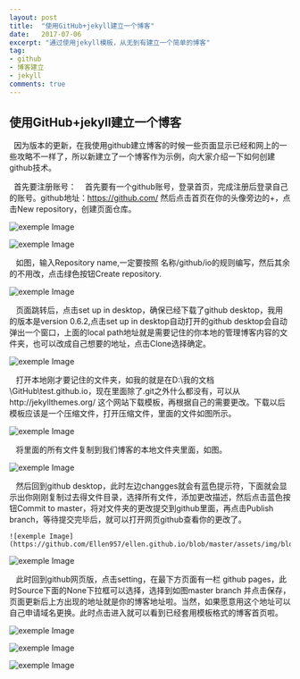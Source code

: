 ```yaml
---
layout: post
title:  "使用GitHub+jekyll建立一个博客"
date:   2017-07-06
excerpt: "通过使用jekyll模板，从无到有建立一个简单的博客"
tag:
- github
- 博客建立
- jekyll
comments: true
---
```


## 使用GitHub+jekyll建立一个博客
   因为版本的更新，在我使用github建立博客的时候一些页面显示已经和网上的一些攻略不一样了，所以新建立了一个博客作为示例，向大家介绍一下如何创建github技术。
   
    首先要注册账号：
    首先要有一个github账号，登录首页，完成注册后登录自己的账号。github地址：https://github.com/ 然后点击首页在你的头像旁边的+，点击New repository，创建页面仓库。
    
   
![exemple Image](https://github.com/Ellen957/ellen.github.io/blob/master/assets/img/blogUse/Teache/12.PNG)

    
![exemple Image](https://github.com/Ellen957/ellen.github.io/blob/master/assets/img/blogUse/Teache/1.PNG)


    如图，输入Repository name,一定要按照 名称/github/io的规则编写，然后其余的不用改，点击绿色按钮Create repository.
    
![exemple Image](https://github.com/Ellen957/ellen.github.io/blob/master/assets/img/blogUse/Teache/2.1.PNG)


    页面跳转后，点击set up in desktop，确保已经下载了github desktop，我用的版本是version 0.6.2,点击set up in desktop自动打开的github desktop会自动弹出一个窗口，上面的local path地址就是需要记住的你本地的管理博客内容的文件夹，也可以改成自己想要的地址，点击Clone选择确定。
    
![exemple Image](https://github.com/Ellen957/ellen.github.io/blob/master/assets/img/blogUse/Teache/3.PNG)

    打开本地刚才要记住的文件夹，如我的就是在D:\我的文档\GitHub\test.github.io，现在里面除了.git之外什么都没有，可以从http://jekyllthemes.org/  这个网站下载模板，再根据自己的需要更改。下载以后模板应该是一个压缩文件，打开压缩文件，里面的文件如图所示。
    
![exemple Image](https://github.com/Ellen957/ellen.github.io/blob/master/assets/img/blogUse/Teache/5.PNG)

    
    将里面的所有文件复制到我们博客的本地文件夹里面，如图。
    
![exemple Image](https://github.com/Ellen957/ellen.github.io/blob/master/assets/img/blogUse/Teache/6.PNG)


    然后回到github desktop，此时左边changges就会有蓝色提示符，下面就会显示出你刚刚复制过去得文件目录，选择所有文件，添加更改描述，然后点击蓝色按钮Commit to master，将对文件夹的更改提交到github里面，再点击Publish branch，等待提交完毕后，就可以打开网页github查看你的更改了。
    
    ![exemple Image](https://github.com/Ellen957/ellen.github.io/blob/master/assets/img/blogUse/Teache/7.PNG)


![exemple Image](https://github.com/Ellen957/ellen.github.io/blob/master/assets/img/blogUse/Teache/8.PNG)


    此时回到github网页版，点击setting，在最下方页面有一栏 github pages，此时Source下面的None下拉框可以选择，选择到如图master branch 并点击保存，页面更新后上方出现的地址就是你的博客地址啦。当然，如果愿意用这个地址可以自己申请域名更换。此时点击进入就可以看到已经套用模板格式的博客首页啦。

![exemple Image](https://github.com/Ellen957/ellen.github.io/blob/master/assets/img/blogUse/Teache/10.PNG)


![exemple Image](https://github.com/Ellen957/ellen.github.io/blob/master/assets/img/blogUse/Teache/11.1.PNG)


![exemple Image](https://github.com/Ellen957/ellen.github.io/blob/master/assets/img/blogUse/Teache/11.PNG)


